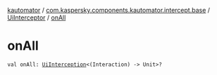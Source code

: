 [kautomator](../../index.md) / [com.kaspersky.components.kautomator.intercept.base](../index.md) / [UiInterceptor](index.md) / [onAll](./on-all.md)

# onAll

`val onAll: `[`UiInterception`](../-ui-interception/index.md)`<(Interaction) -> Unit>?`